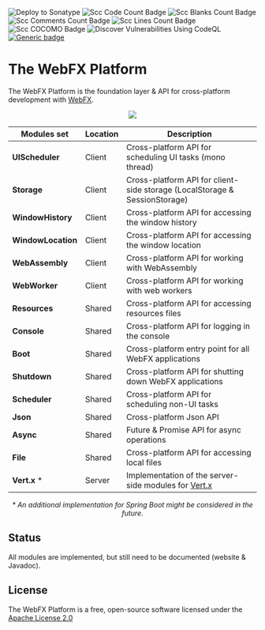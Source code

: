 ![Deploy to Sonatype](https://github.com/webfx-project/webfx-platform/actions/workflows/build-and-deploy-to-sonatype.yml/badge.svg)
![Scc Code Count Badge](https://sloc.xyz/github/webfx-project/webfx-platform/?category=code)
![Scc Blanks Count Badge](https://sloc.xyz/github/webfx-project/webfx-platform/?category=blanks)
![Scc Comments Count Badge](https://sloc.xyz/github/webfx-project/webfx-platform/?category=comments)
![Scc Lines Count Badge](https://sloc.xyz/github/webfx-project/webfx-platform/?category=lines)
![Scc COCOMO Badge](https://sloc.xyz/github/webfx-project/webfx-platform/?category=cocomo)
![Discover Vulnerabilities Using CodeQL](https://github.com/webfx-project/webfx-platform/actions/workflows/discover-vulnerabilities.yml/badge.svg)
[![Generic badge](https://img.shields.io/badge/Read-JavaDoc-blue.svg)](https://javadoc.webfx.dev)

# The WebFX Platform

The WebFX Platform is the foundation layer & API for cross-platform development with [WebFX](https://github.com/webfx-project/webfx).

<div align="center">
    <picture>
      <source media="(prefers-color-scheme: dark)" srcset="https://docs.webfx.dev/webfx-readmes/webfx-platform-dark.svg">
      <img src="https://docs.webfx.dev/webfx-readmes/webfx-platform-light.svg" />
    </picture>

<p></p>

| Modules set        | Location | Description                                                                |
|--------------------|----------|----------------------------------------------------------------------------|
| **UIScheduler**    | Client   | Cross-platform API for scheduling UI tasks (mono thread)                   |
| **Storage**        | Client   | Cross-platform API for client-side storage (LocalStorage & SessionStorage) |
| **WindowHistory**  | Client   | Cross-platform API for accessing the window history                        |
| **WindowLocation** | Client   | Cross-platform API for accessing the window location                       |
| **WebAssembly**    | Client   | Cross-platform API for working with WebAssembly                            |
| **WebWorker**      | Client   | Cross-platform API for working with web workers                            |
| **Resources**      | Shared   | Cross-platform API for accessing resources files                           |
| **Console**        | Shared   | Cross-platform API for logging in the console                              |
| **Boot**           | Shared   | Cross-platform entry point for all WebFX applications                      |
| **Shutdown**       | Shared   | Cross-platform API for shutting down WebFX applications                    |
| **Scheduler**      | Shared   | Cross-platform API for scheduling non-UI tasks                             |
| **Json**           | Shared   | Cross-platform Json API                                                    |
| **Async**          | Shared   | Future & Promise API for async operations                                  |
| **File**           | Shared   | Cross-platform API for accessing local files                               |
| **Vert.x** *       | Server   | Implementation of the server-side modules for [Vert.x](https://vertx.io)   |

*\* An additional implementation for Spring Boot might be considered in the future*.

</div>

## Status

All modules are implemented, but still need to be documented (website & Javadoc).

## License

The WebFX Platform is a free, open-source software licensed under the [Apache License 2.0](LICENSE)
